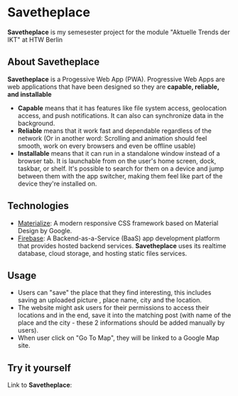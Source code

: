 # Savetheplace
**Savetheplace** is my semesester project for the module "Aktuelle Trends der IKT" at HTW Berlin

## About Savetheplace

**Savetheplace** is a Progessive Web App (PWA). 
Progressive Web Apps are web applications that have been designed so they are **capable, reliable, and installable**
- **Capable** means that it has features like file system access, geolocation access, and push notifications. It can also can synchronize data in the background.
- **Reliable** means that it work fast and dependable regardless of the network (Or in 
another word: Scrolling and animation should feel smooth, work on every browsers and even be offline usable)
- **Installable** means that it can run in a standalone window instead of a browser tab. It is  launchable from on the user's home screen, dock, taskbar, or shelf. It's possible to search for them on a device and jump between them with the app switcher, making them feel like part of the device they're installed on.

## Technologies


- [Materialize](https://materializecss.com/): A modern responsive CSS framework based on Material Design by Google.
- [Firebase](https://firebase.google.com/): A Backend-as-a-Service (BaaS) app development platform that provides hosted backend services. **Savetheplace** uses its  realtime database, cloud storage, and hosting static files services. 


## Usage

 - Users can "save" the place that they find interesting, this includes saving an uploaded picture , place name, city and the location.
 - The website might ask users for their permissions to access their locations and in the end, save it into the matching post (with name of the place and the city - these 2 informations should be added manually by users).
 - When user click on "Go To Map", they will be linked to a Google Map site.

## Try it yourself

Link to **Savetheplace**: 
